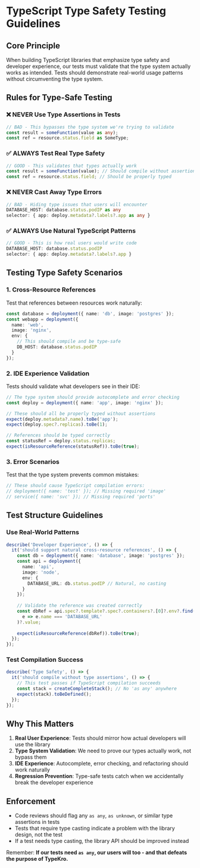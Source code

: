 # TypeScript Type Safety Testing Guidelines

## Core Principle

When building TypeScript libraries that emphasize type safety and developer experience, our tests must validate that the type system actually works as intended. Tests should demonstrate real-world usage patterns without circumventing the type system.

## Rules for Type-Safe Testing

### ❌ NEVER Use Type Assertions in Tests
```typescript
// BAD - This bypasses the type system we're trying to validate
const result = someFunction(value as any);
const ref = resource.status.field as SomeType;
```

### ✅ ALWAYS Test Real Type Safety
```typescript
// GOOD - This validates that types actually work
const result = someFunction(value); // Should compile without assertions
const ref = resource.status.field; // Should be properly typed
```

### ❌ NEVER Cast Away Type Errors
```typescript
// BAD - Hiding type issues that users will encounter
DATABASE_HOST: database.status.podIP as any
selector: { app: deploy.metadata?.labels?.app as any }
```

### ✅ ALWAYS Use Natural TypeScript Patterns
```typescript
// GOOD - This is how real users would write code
DATABASE_HOST: database.status.podIP
selector: { app: deploy.metadata?.labels?.app }
```

## Testing Type Safety Scenarios

### 1. Cross-Resource References
Test that references between resources work naturally:
```typescript
const database = deployment({ name: 'db', image: 'postgres' });
const webapp = deployment({
  name: 'web',
  image: 'nginx',
  env: {
    // This should compile and be type-safe
    DB_HOST: database.status.podIP
  }
});
```

### 2. IDE Experience Validation
Tests should validate what developers see in their IDE:
```typescript
// The type system should provide autocomplete and error checking
const deploy = deployment({ name: 'app', image: 'nginx' });

// These should all be properly typed without assertions
expect(deploy.metadata?.name).toBe('app');
expect(deploy.spec?.replicas).toBe(1);

// References should be typed correctly
const statusRef = deploy.status.replicas;
expect(isResourceReference(statusRef)).toBe(true);
```

### 3. Error Scenarios
Test that the type system prevents common mistakes:
```typescript
// These should cause TypeScript compilation errors:
// deployment({ name: 'test' }); // Missing required 'image'
// service({ name: 'svc' }); // Missing required 'ports'
```

## Test Structure Guidelines

### Use Real-World Patterns
```typescript
describe('Developer Experience', () => {
  it('should support natural cross-resource references', () => {
    const db = deployment({ name: 'database', image: 'postgres' });
    const api = deployment({
      name: 'api',
      image: 'node',
      env: {
        DATABASE_URL: db.status.podIP // Natural, no casting
      }
    });
    
    // Validate the reference was created correctly
    const dbRef = api.spec?.template?.spec?.containers?.[0]?.env?.find(
      e => e.name === 'DATABASE_URL'
    )?.value;
    
    expect(isResourceReference(dbRef)).toBe(true);
  });
});
```

### Test Compilation Success
```typescript
describe('Type Safety', () => {
  it('should compile without type assertions', () => {
    // This test passes if TypeScript compilation succeeds
    const stack = createCompleteStack(); // No 'as any' anywhere
    expect(stack).toBeDefined();
  });
});
```

## Why This Matters

1. **Real User Experience**: Tests should mirror how actual developers will use the library
2. **Type System Validation**: We need to prove our types actually work, not bypass them
3. **IDE Experience**: Autocomplete, error checking, and refactoring should work naturally
4. **Regression Prevention**: Type-safe tests catch when we accidentally break the developer experience

## Enforcement

- Code reviews should flag any `as any`, `as unknown`, or similar type assertions in tests
- Tests that require type casting indicate a problem with the library design, not the test
- If a test needs type casting, the library API should be improved instead

Remember: **If our tests need `as any`, our users will too - and that defeats the purpose of TypeKro.**